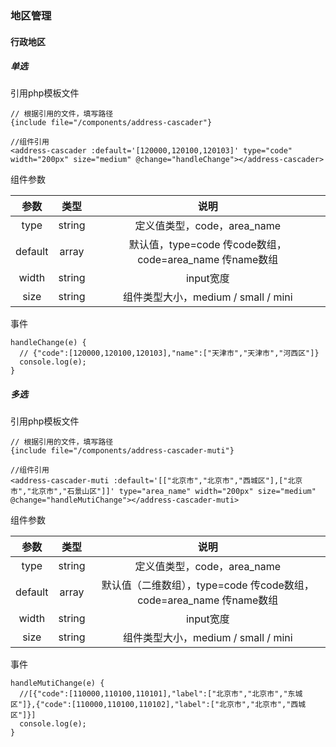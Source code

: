 ### 地区管理

#### 行政地区
##### 单选
引用php模板文件
```
// 根据引用的文件，填写路径
{include file="/components/address-cascader"}

//组件引用 
<address-cascader :default='[120000,120100,120103]' type="code" width="200px" size="medium" @change="handleChange"></address-cascader>
```
组件参数

|参数|类型|说明|
| :-----------: | :-----------: | :-----------: |
|type|string|定义值类型，code，area_name|
|default|array|默认值，type=code 传code数组，code=area_name 传name数组|
|width|string|input宽度|
|size|string|组件类型大小，medium / small / mini|

事件

```
handleChange(e) {
  // {"code":[120000,120100,120103],"name":["天津市","天津市","河西区"]}
  console.log(e);
}
```

##### 多选

引用php模板文件
```
// 根据引用的文件，填写路径
{include file="/components/address-cascader-muti"}

//组件引用 
<address-cascader-muti :default='[["北京市","北京市","西城区"],["北京市","北京市","石景山区"]]' type="area_name" width="200px" size="medium" @change="handleMutiChange"></address-cascader-muti>
```
组件参数

|参数|类型|说明|
| :-----------: | :-----------: | :-----------: |
|type|string|定义值类型，code，area_name|
|default|array|默认值（二维数组），type=code 传code数组，code=area_name 传name数组|
|width|string|input宽度|
|size|string|组件类型大小，medium / small / mini|

事件

```
handleMutiChange(e) {
  //[{"code":[110000,110100,110101],"label":["北京市","北京市","东城区"]},{"code":[110000,110100,110102],"label":["北京市","北京市","西城区"]}]
  console.log(e);
}
```

